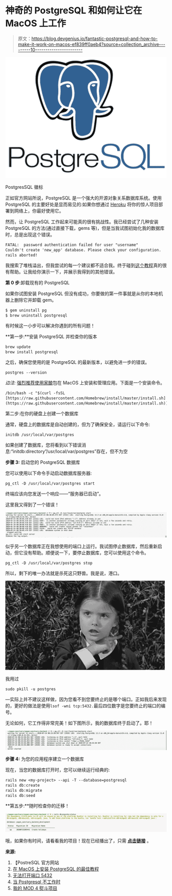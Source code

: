 # 神奇的 PostgreSQL 和如何让它在 MacOS 上工作

> 原文：<https://blog.devgenius.io/fantastic-postgresql-and-how-to-make-it-work-on-macos-ef839ff0aeb4?source=collection_archive---------10----------------------->

![](img/f019b4b3adb4f47a3c333c1e4b1b3b26.png)

PostgresSQL 徽标

正如官方网站所说，PostgreSQL 是一个强大的开源对象关系数据库系统。使用 PostgreSQL 的主要好处是显而易见的:如果你想通过 [Heroku](https://www.heroku.com/) 将你的惊人项目部署到网络上，你最好使用它。

然而，让 PostgreSQL 工作起来可能真的很有挑战性。我已经尝试了几种安装 PostgreSQL 的方法(通过直接下载，gems 等)，但是当我试图初始化我的数据库时，总是出现这个错误。

```
FATAL:  password authentication failed for user "username"
Couldn't create 'new_app' database. Please check your configuration.
rails aborted!
```

我搜索了堆栈溢出，但我尝试的每一个建议都不适合我。终于碰到[这个教程](https://www.robinwieruch.de/postgres-sql-macos-setup)真的很有帮助。让我给你演示一下，并展示我得到的其他错误。

**第 0 步**:卸载现有的 PostgreSQL

如果你试图安装 PostgreSQL 但没有成功，你要做的第一件事就是从你的本地机器上删除它并卸载 gem。

```
$ gem uninstall pg
$ brew uninstall postgresql
```

有时候这一小步可以解决你遇到的所有问题！

**第一步:**安装 PostgreSQL 并检查你的版本

```
brew update
brew install postgresql
```

之后，确保您使用的是 PostgreSQL 的最新版本，以避免进一步的错误。

```
postgres --version
```

*边注:* [强烈推荐使用家酿](https://brew.sh/)包在 MacOS 上安装和管理应用。下面是一个安装命令。

```
/bin/bash -c "$(curl -fsSL [https://raw.githubusercontent.com/Homebrew/install/master/install.sh](https://raw.githubusercontent.com/Homebrew/install/master/install.sh))"
```

第二步:在你的硬盘上创建一个数据库

通常，硬盘上的数据库是自动创建的，但为了确保安全，请运行以下命令:

```
initdb /usr/local/var/postgres
```

如果创建了数据库，您将看到以下错误消息:“initdb:directory”/usr/local/var/postgres”存在，但不为空

**步骤 3:** 启动您的 PostgreSQL 数据库

您可以使用以下命令手动启动数据库服务器:

```
pg_ctl -D /usr/local/var/postgres start
```

终端应该向您发送一个响应——“服务器已启动”。

这里我又得到了一个错误！

![](img/fbe9f69e470bd360e1997aaee27b1c9b.png)

似乎另一个数据库正在我想使用的端口上运行。我试图停止数据库，然后重新启动，但它没有帮助。顺便说一下，要停止数据库，您可以使用这个命令。

```
pg_ctl -D /usr/local/var/postgres stop
```

所以，剩下的唯一办法就是杀死这只野兽。我是说，港口。

![](img/1a0b43f38bb2ef56dc1479e91a0ae490.png)

我用过

```
sudo pkill -u postgres
```

—实际上并不建议这样做，因为您看不到您要终止的是哪个端口。正如我后来发现的，更好的做法是使用`lsof -wni tcp:5432.`最后四位数字是您要终止的端口的编号。

无论如何，它工作得非常完美！如下图所示，我的数据库终于启动了。耶！

![](img/6713a5c408ae9c196844031c94456829.png)

**步骤 4:** 为您的应用程序建立一个数据库

现在，当您的数据库打开时，您可以继续运行经典的:

```
rails new <my-project> --api -T --database=postgresql
rails db:create
rails db:migrate
rails db:seed
```

**第五步:**随时检查你的迁移！

![](img/ef353392d8d64812c3e8514624e05a8f.png)

哦，如果你有时间，请看看我的项目！现在已经播出了，只需 [**点击链接**](https://pagan-sanctuary.netlify.app/) 。

**来源:**

1.  【PostreSQL 官方网站
2.  [在 MacOS 上安装 PostgreSQL 的最佳教程](https://www.robinwieruch.de/postgres-sql-macos-setup)
3.  [无法打开端口 5432](https://github.com/PostgresApp/PostgresApp/issues/206)
4.  [当 Postgresql 不工作时](https://medium.com/@yutafujii_59175/pg-connectionbad-could-not-connect-to-server-no-such-file-or-directory-9a2eada16f9)
5.  [我的 MOD 4 熨斗项目](https://pagan-sanctuary.netlify.app/)